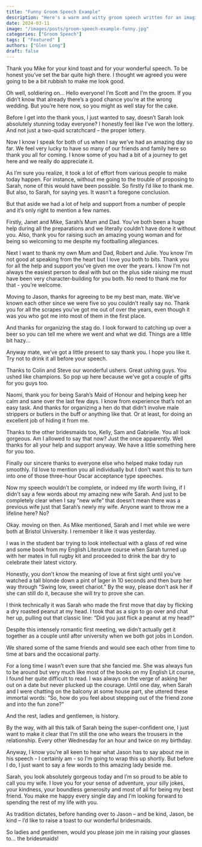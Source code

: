 ```yaml
---
title: "Funny Groom Speech Example"
description: "Here's a warm and witty groom speech written for an imaginary groom called Scott."
date: 2024-03-11
image: "/images/posts/groom-speech-example-funny.jpg"
categories: ["Groom Speech"]
tags: [ "Featured" ]
authors: ["Glen Long"]
draft: false
---
```

Thank you Mike for your kind toast and for your wonderful speech. To be honest you’ve set the bar quite high there. I thought we agreed you were going to be a bit rubbish to make me look good.

Oh well, soldiering on... Hello everyone! I’m Scott and I’m the groom. If you didn’t know that already there’s a good chance you’re at the wrong wedding. But you’re here now, so you might as well stay for the cake.

Before I get into the thank yous, I just wanted to say, doesn’t Sarah look absolutely stunning today everyone? I honestly feel like I’ve won the lottery. And not just a two-quid scratchcard – the proper lottery.

Now I know I speak for both of us when I say we’ve had an amazing day so far. We feel very lucky to have so many of our friends and family here so thank you all for coming. I know some of you had a bit of a journey to get here and we really do appreciate it.

As I’m sure you realize, it took a lot of effort from various people to make today happen. For instance, without me going to the trouble of proposing to Sarah, none of this would have been possible. So firstly I’d like to thank me. But also, to Sarah, for saying yes. It wasn’t a foregone conclusion.

But that aside we had a lot of help and support from a number of people and it’s only right to mention a few names.

Firstly, Janet and Mike, Sarah’s Mum and Dad. You’ve both been a huge help during all the preparations and we literally couldn’t have done it without you. Also, thank you for raising such an amazing young woman and for being so welcoming to me despite my footballing allegiances.

Next I want to thank my own Mum and Dad, Robert and Julie. You know I’m not good at speaking from the heart but I love you both to bits. Thank you for all the help and support you’ve given me over the years. I know I’m not always the easiest person to deal with but on the plus side raising me must have been very character-building for you both. No need to thank me for that - you’re welcome.

Moving to Jason, thanks for agreeing to be my best man, mate. We’ve known each other since we were five so you couldn’t really say no. Thank you for all the scrapes you’ve got me out of over the years, even though it was you who got me into most of them in the first place.

And thanks for organizing the stag do. I look forward to catching up over a beer so you can tell me where we went and what we did. Things are a little bit hazy...

Anyway mate, we’ve got a little present to say thank you. I hope you like it. Try not to drink it all before your speech.

Thanks to Colin and Steve our wonderful ushers. Great ushing guys. You ushed like champions. So pop up here because we’ve got a couple of gifts for you guys too.

Naomi, thank you for being Sarah’s Maid of Honour and helping keep her calm and sane over the last few days. I know from experience that’s not an easy task. And thanks for organizing a hen do that didn’t involve male strippers or butlers in the buff or anything like that. Or at least, for doing an excellent job of hiding it from me.

Thanks to the other bridesmaids too, Kelly, Sam and Gabrielle. You all look gorgeous. Am I allowed to say that now? Just the once apparently. Well thanks for all your help and support anyway. We have a little something here for you too.

Finally our sincere thanks to everyone else who helped make today run smoothly. I’d love to mention you all individually but I don’t want this to turn into one of those three-hour Oscar acceptance type speeches.

Now my speech wouldn’t be complete, or indeed my life worth living, if I didn’t say a few words about my amazing new wife Sarah. And just to be completely clear when I say “new wife” that doesn’t mean there was a previous wife just that Sarah’s newly my wife. Anyone want to throw me a lifeline here? No?

Okay. moving on then. As Mike mentioned, Sarah and I met while we were both at Bristol University. I remember it like it was yesterday.

I was in the student bar trying to look intellectual with a glass of red wine and some book from my English Literature course when Sarah turned up with her mates in full rugby kit and proceeded to drink the bar dry to celebrate their latest victory.

Honestly, you don’t know the meaning of love at first sight until you’ve watched a tall blonde down a pint of lager in 10 seconds and then burp her way through “Swing low, sweet chariot.”
By the way, please don’t ask her if she can still do it, because she will try to prove she can.

I think technically it was Sarah who made the first move that day by flicking a dry roasted peanut at my head. I took that as a sign to go over and chat her up, pulling out that classic line: “Did you just flick a peanut at my head?”

Despite this intensely romantic first meeting, we didn’t actually get it together as a couple until after university when we both got jobs in London.

We shared some of the same friends and would see each other from time to time at bars and the occasional party.

For a long time I wasn’t even sure that she fancied me. She was always fun to be around but very much like most of the books on my English Lit course, I found her quite difficult to read. I was always on the verge of asking her out on a date but never plucked up the courage. Until one day, when Sarah and I were chatting on the balcony at some house part, she uttered these immortal words: “So, how do you feel about stepping out of the friend zone and into the fun zone?”

And the rest, ladies and gentlemen, is history.

By the way, with all this talk of Sarah being the super-confident one, I just want to make it clear that I’m still the one who wears the trousers in the relationship. Every other Wednesday for an hour and twice on my birthday.

Anyway, I know you’re all keen to hear what Jason has to say about me in his speech - I certainly am - so I’m going to wrap this up shortly. But before I do, I just want to say a few words to this amazing lady beside me.

Sarah, you look absolutely gorgeous today and I’m so proud to be able to call you my wife. I love you for your sense of adventure, your silly jokes, your kindness, your boundless generosity and most of all for being my best friend. You make me happy every single day and I’m looking forward to spending the rest of my life with you.

As tradition dictates, before handing over to Jason – and be kind, Jason, be kind – I’d like to raise a toast to our wonderful bridesmaids.

So ladies and gentlemen, would you please join me in raising your glasses to… the bridesmaids!
